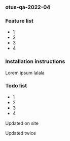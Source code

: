 ### otus-qa-2022-04

### Feature list 
* 1
* 2
* 3
* 4

### Installation instructions
Lorem ipsum lalala

### Todo list
* 1
* 2
* 3
* 4

Updated on site

Updated twice
